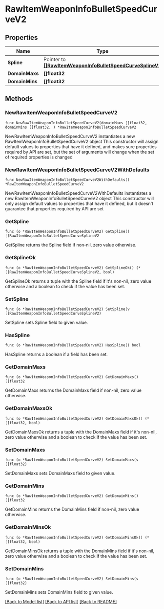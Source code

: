 # RawItemWeaponInfoBulletSpeedCurveV2

## Properties

Name | Type | Description | Notes
------------ | ------------- | ------------- | -------------
**Spline** | Pointer to [**[]RawItemWeaponInfoBulletSpeedCurveSplineV2**](RawItemWeaponInfoBulletSpeedCurveSplineV2.md) |  | [optional] 
**DomainMaxs** | **[]float32** |  | 
**DomainMins** | **[]float32** |  | 

## Methods

### NewRawItemWeaponInfoBulletSpeedCurveV2

`func NewRawItemWeaponInfoBulletSpeedCurveV2(domainMaxs []float32, domainMins []float32, ) *RawItemWeaponInfoBulletSpeedCurveV2`

NewRawItemWeaponInfoBulletSpeedCurveV2 instantiates a new RawItemWeaponInfoBulletSpeedCurveV2 object
This constructor will assign default values to properties that have it defined,
and makes sure properties required by API are set, but the set of arguments
will change when the set of required properties is changed

### NewRawItemWeaponInfoBulletSpeedCurveV2WithDefaults

`func NewRawItemWeaponInfoBulletSpeedCurveV2WithDefaults() *RawItemWeaponInfoBulletSpeedCurveV2`

NewRawItemWeaponInfoBulletSpeedCurveV2WithDefaults instantiates a new RawItemWeaponInfoBulletSpeedCurveV2 object
This constructor will only assign default values to properties that have it defined,
but it doesn't guarantee that properties required by API are set

### GetSpline

`func (o *RawItemWeaponInfoBulletSpeedCurveV2) GetSpline() []RawItemWeaponInfoBulletSpeedCurveSplineV2`

GetSpline returns the Spline field if non-nil, zero value otherwise.

### GetSplineOk

`func (o *RawItemWeaponInfoBulletSpeedCurveV2) GetSplineOk() (*[]RawItemWeaponInfoBulletSpeedCurveSplineV2, bool)`

GetSplineOk returns a tuple with the Spline field if it's non-nil, zero value otherwise
and a boolean to check if the value has been set.

### SetSpline

`func (o *RawItemWeaponInfoBulletSpeedCurveV2) SetSpline(v []RawItemWeaponInfoBulletSpeedCurveSplineV2)`

SetSpline sets Spline field to given value.

### HasSpline

`func (o *RawItemWeaponInfoBulletSpeedCurveV2) HasSpline() bool`

HasSpline returns a boolean if a field has been set.

### GetDomainMaxs

`func (o *RawItemWeaponInfoBulletSpeedCurveV2) GetDomainMaxs() []float32`

GetDomainMaxs returns the DomainMaxs field if non-nil, zero value otherwise.

### GetDomainMaxsOk

`func (o *RawItemWeaponInfoBulletSpeedCurveV2) GetDomainMaxsOk() (*[]float32, bool)`

GetDomainMaxsOk returns a tuple with the DomainMaxs field if it's non-nil, zero value otherwise
and a boolean to check if the value has been set.

### SetDomainMaxs

`func (o *RawItemWeaponInfoBulletSpeedCurveV2) SetDomainMaxs(v []float32)`

SetDomainMaxs sets DomainMaxs field to given value.


### GetDomainMins

`func (o *RawItemWeaponInfoBulletSpeedCurveV2) GetDomainMins() []float32`

GetDomainMins returns the DomainMins field if non-nil, zero value otherwise.

### GetDomainMinsOk

`func (o *RawItemWeaponInfoBulletSpeedCurveV2) GetDomainMinsOk() (*[]float32, bool)`

GetDomainMinsOk returns a tuple with the DomainMins field if it's non-nil, zero value otherwise
and a boolean to check if the value has been set.

### SetDomainMins

`func (o *RawItemWeaponInfoBulletSpeedCurveV2) SetDomainMins(v []float32)`

SetDomainMins sets DomainMins field to given value.



[[Back to Model list]](../README.md#documentation-for-models) [[Back to API list]](../README.md#documentation-for-api-endpoints) [[Back to README]](../README.md)


